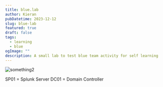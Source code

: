 ```yaml
---
title: blue.lab
author: Kieran
pubDatetime: 2023-12-12
slug: blue-lab
featured: true
draft: false
tags:
  - learning
  - blue
ogImage: ""
description: A small lab to test blue team activity for self learning
---
```


![something2](../public/assets/blue-lab.png)

SP01 = Splunk Server
DC01 = Domain Controller